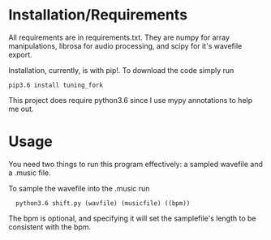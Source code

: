 # Installation/Requirements

All requirements are in requirements.txt. They are numpy for array manipulations, librosa for audio processing, and scipy for it's wavefile export.

Installation, currently, is with pip!. To download the code simply run

    pip3.6 install tuning_fork 

  This project does require python3.6 since I use mypy annotations to help me out.

  # Usage

  You need two things to run this program effectively: a sampled wavefile and a .music file.

  To sample the wavefile into the .music run

      python3.6 shift.py (wavfile) (musicfile) ((bpm))

  The bpm is optional, and specifying it will set the samplefile's length to be consistent with the bpm.
